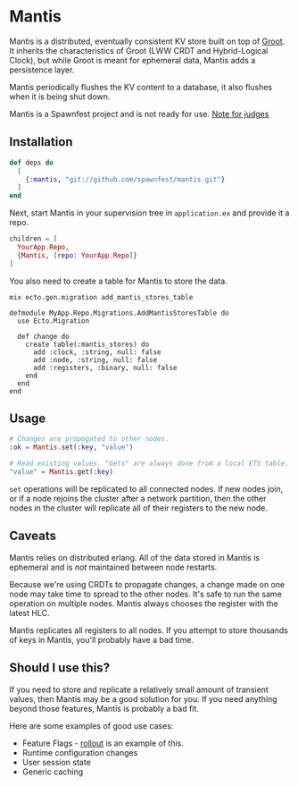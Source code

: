 # Mantis

Mantis is a distributed, eventually consistent KV store built on top of [Groot](https://github.com/keathley/groot). It inherits the characteristics of Groot (LWW CRDT and Hybrid-Logical Clock), but while Groot is meant for ephemeral data, Mantis adds a persistence layer.

Mantis periodically flushes the KV content to a database, it also flushes when it is being shut down.

Mantis is a Spawnfest project and is not ready for use. [Note for judges](https://github.com/spawnfest/mantis/JUDGES.md)

## Installation

```elixir
def deps do
  [
    {:mantis, "git://github.com/spawnfest/mantis.git"}
  ]
end
```

Next, start Mantis in your supervision tree in `application.ex` and provide it a repo.

```elixir
children = [
  YourApp.Repo,
  {Mantis, [repo: YourApp.Repo]}
]
```

You also need to create a table for Mantis to store the data.

`mix ecto.gen.migration add_mantis_stores_table`

```
defmodule MyApp.Repo.Migrations.AddMantisStoresTable do
  use Ecto.Migration

  def change do
    create table(:mantis_stores) do
      add :clock, :string, null: false
      add :node, :string, null: false
      add :registers, :binary, null: false
    end
  end
end
```

## Usage

```elixir
# Changes are propogated to other nodes.
:ok = Mantis.set(:key, "value")

# Read existing values. "Gets" are always done from a local ETS table.
"value" = Mantis.get(:key)
```

`set` operations will be replicated to all connected nodes. If new nodes join, or if a node rejoins the cluster after a network partition, then the other nodes in the cluster will replicate all of their registers to the new node.

## Caveats

Mantis relies on distributed erlang. All of the data stored in Mantis is
ephemeral and is _not_ maintained between node restarts.

Because we're using CRDTs to propagate changes, a change made on one node may take time to spread to the other nodes. It's safe to run the same operation on multiple nodes. Mantis always chooses the register with the latest HLC.

Mantis replicates all registers to all nodes. If you attempt to store thousands of keys in Mantis, you'll probably have a bad time.

## Should I use this?

If you need to store and replicate a relatively small amount of transient
values, then Mantis may be a good solution for you. If you need anything beyond those features, Mantis is probably a bad fit.

Here are some examples of good use cases:

- Feature Flags - [rollout](https://github.com/keathley/rollout) is an example of this.
- Runtime configuration changes
- User session state
- Generic caching
